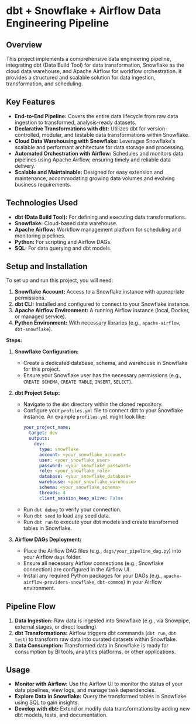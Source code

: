 # dbt + Snowflake + Airflow Data Engineering Pipeline

## Overview

This project implements a comprehensive data engineering pipeline, integrating dbt (Data Build Tool) for data transformation, Snowflake as the cloud data warehouse, and Apache Airflow for workflow orchestration. It provides a structured and scalable solution for data ingestion, transformation, and scheduling.

## Key Features

-   **End-to-End Pipeline:** Covers the entire data lifecycle from raw data ingestion to transformed, analysis-ready datasets.
-   **Declarative Transformations with dbt:** Utilizes dbt for version-controlled, modular, and testable data transformations within Snowflake.
-   **Cloud Data Warehousing with Snowflake:** Leverages Snowflake's scalable and performant architecture for data storage and processing.
-   **Automated Orchestration with Airflow:** Schedules and monitors data pipelines using Apache Airflow, ensuring timely and reliable data delivery.
-   **Scalable and Maintainable:** Designed for easy extension and maintenance, accommodating growing data volumes and evolving business requirements.

## Technologies Used

-   **dbt (Data Build Tool):** For defining and executing data transformations.
-   **Snowflake:** Cloud-based data warehouse.
-   **Apache Airflow:** Workflow management platform for scheduling and monitoring pipelines.
-   **Python:** For scripting and Airflow DAGs.
-   **SQL:** For data querying and dbt models.

## Setup and Installation

To set up and run this project, you will need:

1.  **Snowflake Account:** Access to a Snowflake instance with appropriate permissions.
2.  **dbt CLI:** Installed and configured to connect to your Snowflake instance.
3.  **Apache Airflow Environment:** A running Airflow instance (local, Docker, or managed service).
4.  **Python Environment:** With necessary libraries (e.g., `apache-airflow`, `dbt-snowflake`).

**Steps:**

1.  **Snowflake Configuration:**
    *   Create a dedicated database, schema, and warehouse in Snowflake for this project.
    *   Ensure your Snowflake user has the necessary permissions (e.g., `CREATE SCHEMA`, `CREATE TABLE`, `INSERT`, `SELECT`).

2.  **dbt Project Setup:**
    *   Navigate to the `dbt` directory within the cloned repository.
    *   Configure your `profiles.yml` file to connect dbt to your Snowflake instance. An example `profiles.yml` might look like:
        ```yaml
        your_project_name:
          target: dev
          outputs:
            dev:
              type: snowflake
              account: <your_snowflake_account>
              user: <your_snowflake_user>
              password: <your_snowflake_password>
              role: <your_snowflake_role>
              database: <your_snowflake_database>
              warehouse: <your_snowflake_warehouse>
              schema: <your_snowflake_schema>
              threads: 4
              client_session_keep_alive: False
        ```
    *   Run `dbt debug` to verify your connection.
    *   Run `dbt seed` to load any seed data.
    *   Run `dbt run` to execute your dbt models and create transformed tables in Snowflake.

3.  **Airflow DAGs Deployment:**
    *   Place the Airflow DAG files (e.g., `dags/your_pipeline_dag.py`) into your Airflow `dags` folder.
    *   Ensure all necessary Airflow connections (e.g., Snowflake connection) are configured in the Airflow UI.
    *   Install any required Python packages for your DAGs (e.g., `apache-airflow-providers-snowflake`, `dbt-common`) in your Airflow environment.

## Pipeline Flow

1.  **Data Ingestion:** Raw data is ingested into Snowflake (e.g., via Snowpipe, external stages, or direct loading).
2.  **dbt Transformations:** Airflow triggers dbt commands (`dbt run`, `dbt test`) to transform raw data into curated datasets within Snowflake.
3.  **Data Consumption:** Transformed data in Snowflake is ready for consumption by BI tools, analytics platforms, or other applications.

## Usage

-   **Monitor with Airflow:** Use the Airflow UI to monitor the status of your data pipelines, view logs, and manage task dependencies.
-   **Explore Data in Snowflake:** Query the transformed tables in Snowflake using SQL to gain insights.
-   **Develop with dbt:** Extend or modify data transformations by adding new dbt models, tests, and documentation.



